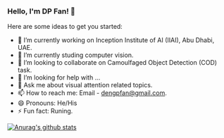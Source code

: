 ### Hello, I'm DP Fan! 👋


Here are some ideas to get you started:

- 🔭 I’m currently working on Inception Institute of AI (IIAI), Abu Dhabi, UAE.
- 🌱 I’m currently studing computer vision.
- 👯 I’m looking to collaborate on Camoulfaged Object Detection (COD) task.
- 🤔 I’m looking for help with ...
- 💬 Ask me about visual attention related topics.
- 📫 How to reach me: Email - dengpfan@gmail.com.
- 😄 Pronouns: He/His
- ⚡ Fun fact: Runing.

[![Anurag's github stats](https://github-readme-stats.vercel.app/api?username=DengPingFan "![Anurag's github stats")](https://github.com/anuraghazra/github-readme-stats)
